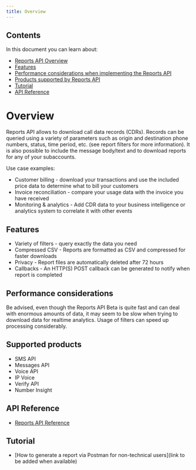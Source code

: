```yaml
---
title: Overview
---
```


## Contents

In this document you can learn about:

* [Reports API Overview](#overview)
* [Features](#features)
* [Performance considerations when implementing the Reports API](#performance-considerations)
* [Products supported by Reports API](#products-supported)
* [Tutorial](#tutorial)
* [API Reference](#reference)

# Overview
Reports API allows to download call data records (CDRs). Records can be queried using a variety of parameters such as origin and destination phone numbers, status, time period, etc. (see report filters for more information). It is also possible to include the message body/text and to download reports for any of your subaccounts.

Use case examples:

* Customer billing - download your transactions and use the included price data to determine what to bill your customers
* Invoice reconciliation - compare your usage data with the invoice you have received
* Monitoring & analytics - Add CDR data to your business intelligence or analytics system to correlate it with other events

## Features

- Variety of filters - query exactly the data you need
- Compressed CSV - Reports are formatted as CSV and compressed for faster downloads
- Privacy - Report files are automatically deleted after 72 hours
- Callbacks - An HTTP(S) POST callback can be generated to notify when report is completed

## Performance considerations

Be advised, even though the Reports API Beta is quite fast and can deal with enormous amounts of data, it may seem to be slow when trying to download data for realtime analytics. Usage of filters can speed up processing considerably.

## Supported products

* SMS API
* Messages API
* Voice API
* IP Voice
* Verify API
* Number Insight

## API Reference

* [Reports API Reference](/api/reports)

## Tutorial
* [How to generate a report via Postman for non-technical users](link to be added when available)
